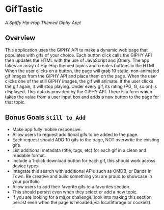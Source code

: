 # GifTastic
*A Spiffy Hip-Hop Themed Giphy App!*

## Overview
This application uses the GIPHY API to make a dynamic web page that populates with gifs of your choice. 
Each button click calls the GIPHY API then updates the HTML with the use of JavaScript and jQuery.
The app takes an array of Hip-Hop themed topics and creates buttons in the HTML.
When the user clicks on a button, the page will grab 10 static, non-animated gif images from the GIPHY API and place them on the page.
When the user clicks one of the still GIPHY images, the gif will animate. If the user clicks the gif again, it will stop playing.
Under every gif, its rating (PG, G, so on) is displayed. This data is provided by the GIPHY API.
There is a form which takes the value from a user input box and adds a new button to the page for that topic.

## Bonus Goals `Still to Add`
- Make app fully mobile responsive.
- Allow users to request additional gifs to be added to the page.
- Each request should ADD 10 gifs to the page, NOT overwrite the existing gifs.
- List additional metadata (title, tags, etc) for each gif in a clean and readable format.
- Include a 1-click download button for each gif, this should work across device types.
- Integrate this search with additional APIs such as OMDB, or Bands in Town. Be creative and build something you are proud to showcase in your portfolio
- Allow users to add their favorite gifs to a favorites section.
- This should persist even when they select or add a new topic.
- If you are looking for a major challenge, look into making this section persist even when the page is reloaded(via localStorage or cookies).